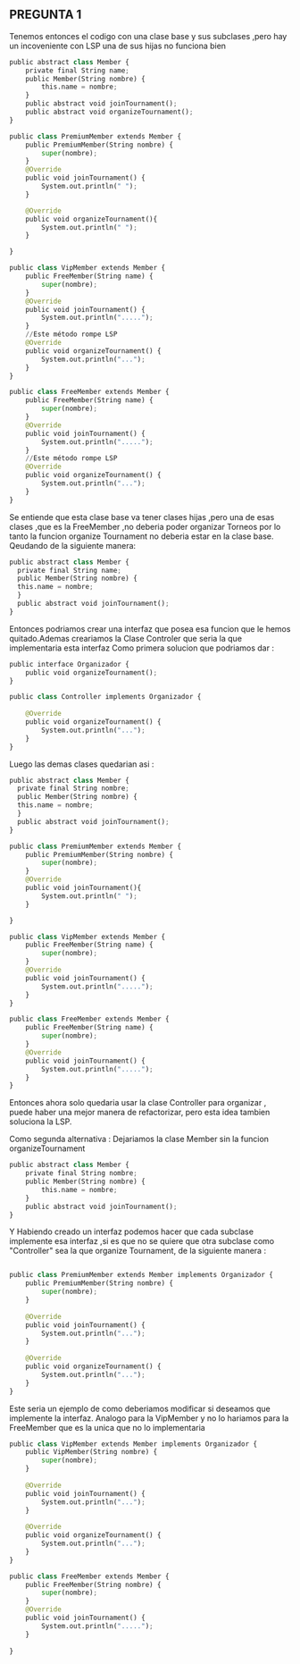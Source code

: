 ## PREGUNTA 1
Tenemos entonces el codigo con una clase base y sus subclases ,pero hay un incoveniente con LSP una de sus hijas no funciona bien
``` python
public abstract class Member {
    private final String name;
    public Member(String nombre) {
        this.name = nombre;
    }
    public abstract void joinTournament();
    public abstract void organizeTournament();
}

public class PremiumMember extends Member {
    public PremiumMember(String nombre) {
        super(nombre);
    }
    @Override
    public void joinTournament() {
        System.out.println(" ");
    }

    @Override
    public void organizeTournament(){
        System.out.println(" ");
    }

}

public class VipMember extends Member {
    public FreeMember(String name) {
        super(nombre);
    }
    @Override
    public void joinTournament() {
        System.out.println(".....");
    }
    //Este método rompe LSP
    @Override
    public void organizeTournament() {
        System.out.println("...");
    }
}

public class FreeMember extends Member {
    public FreeMember(String name) {
        super(nombre);
    }
    @Override
    public void joinTournament() {
        System.out.println(".....");
    }
    //Este método rompe LSP
    @Override
    public void organizeTournament() {
        System.out.println("...");
    }
}
```
Se entiende que esta clase base va tener clases hijas ,pero una de esas clases ,que es la FreeMember ,no deberia
poder organizar Torneos por lo tanto la funcion organize Tournament no deberia estar en la clase base. Qeudando de la siguiente manera:

```python
public abstract class Member {
  private final String name;
  public Member(String nombre) {
  this.name = nombre;
  }
  public abstract void joinTournament();  
}
```
Entonces podriamos crear una interfaz que posea esa funcion que le hemos quitado.Ademas creariamos la Clase Controler que seria la que implementaria esta interfaz
Como primera solucion que podriamos dar :


```python
public interface Organizador {
    public void organizeTournament();
}

public class Controller implements Organizador {
    
    @Override
    public void organizeTournament() {
        System.out.println("...");
    }    
}
```
Luego las demas clases quedarian asi :
```python
public abstract class Member {
  private final String nombre;
  public Member(String nombre) {
  this.name = nombre;
  }
  public abstract void joinTournament();  
}
```

```python
public class PremiumMember extends Member {
    public PremiumMember(String nombre) {
        super(nombre);
    }
    @Override
    public void joinTournament(){
        System.out.println(" ");
    }

}

public class VipMember extends Member {
    public FreeMember(String name) {
        super(nombre);
    }
    @Override
    public void joinTournament() {
        System.out.println(".....");
    }    
}

public class FreeMember extends Member {
    public FreeMember(String name) {
        super(nombre);
    }
    @Override
    public void joinTournament() {
        System.out.println(".....");
    }    
}
```
Entonces ahora solo quedaria usar la clase Controller para organizar , puede haber una mejor manera de refactorizar, pero esta idea tambien soluciona la LSP.

Como segunda alternativa :
Dejariamos la clase Member sin la funcion organizeTournament
```python
public abstract class Member {
    private final String nombre;
    public Member(String nombre) {
        this.name = nombre;
    }
    public abstract void joinTournament();    
}
```
Y Habiendo creado un interfaz podemos hacer que cada subclase implemente esa interfaz ,si es que no se quiere que otra subclase como "Controller" sea la que organize Tournament, de la siguiente manera :
```python

public class PremiumMember extends Member implements Organizador {
    public PremiumMember(String nombre) {
        super(nombre);
    }
    
    @Override
    public void joinTournament() {
        System.out.println("...");
    }
    
    @Override
    public void organizeTournament() {
        System.out.println("...");
    }
}
```
Este seria un ejemplo de como deberiamos modificar si deseamos que implemente la interfaz. Analogo para la VipMember y no lo hariamos para la FreeMember que es la unica que no lo implementaria

```python
public class VipMember extends Member implements Organizador {
    public VipMember(String nombre) {
        super(nombre);
    }
    
    @Override
    public void joinTournament() {
        System.out.println("...");
    }
    
    @Override
    public void organizeTournament() {
        System.out.println("...");
    }
}

public class FreeMember extends Member {
    public FreeMember(String nombre) {
        super(nombre);
    }
    @Override
    public void joinTournament() {
        System.out.println(".....");
    }
    
}
```

